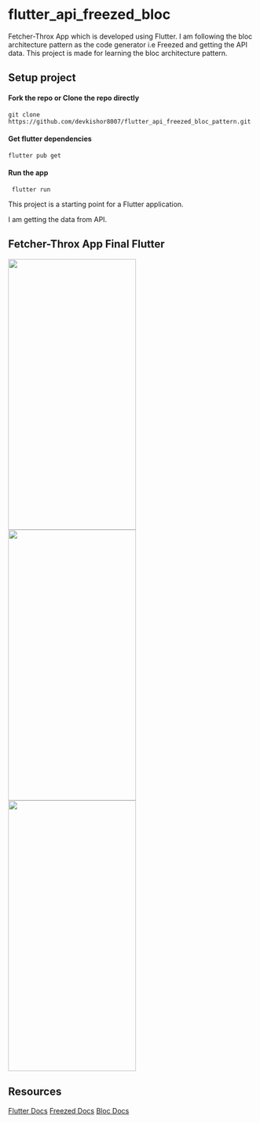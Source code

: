 # flutter_api_freezed_bloc

Fetcher-Throx App which is developed using Flutter. I am following the bloc architecture pattern as the code generator i.e Freezed and getting the API data. This project is made for learning the bloc architecture pattern.

## Setup project

#### Fork the repo or Clone the repo directly
    git clone https://github.com/devkishor8007/flutter_api_freezed_bloc_pattern.git

#### Get flutter dependencies
    flutter pub get
    
#### Run the app
     flutter run

This project is a starting point for a Flutter application.

I am getting the data from API.

## Fetcher-Throx App Final Flutter

<p float="left">
<img src="https://user-images.githubusercontent.com/73419211/130905259-441ad17b-3ca5-4d2f-be71-8154dc74917f.jpg" height="550" width="260">
<img src="https://user-images.githubusercontent.com/73419211/130905257-93353ab9-fde3-40f6-a6e0-a5ff3677efb4.jpg" height="550" width="260">
<img src="https://user-images.githubusercontent.com/73419211/130905248-a4d42eed-203e-4f3e-a9e7-7b4a39b40467.jpg" height="550" width="260">

 ## Resources   
[Flutter Docs](https://flutter.dev/docs)
[Freezed Docs](https://pub.dev/packages/freezed)
[Bloc Docs](https://bloclibrary.dev/#/gettingstarted)
